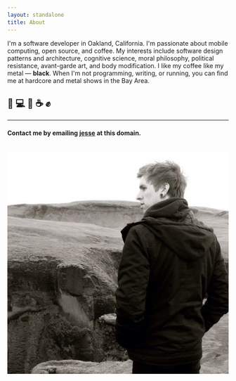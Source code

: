 ```yaml
---
layout: standalone
title: About
---
```


I'm a software developer in Oakland, California. I'm passionate about mobile computing, open source, and coffee.
My interests include software design patterns and architecture, cognitive science, moral philosophy, political resistance, avant-garde art, and body modification. I like my coffee like my metal &mdash; **black**. When I'm not programming, writing, or running, you can find me at hardcore and metal shows in the Bay Area.

<h2 class="text-center">🤘 💻 📱 ☕ ✊</h2>
<hr>
<h4 class="text-muted text-center">Contact me by emailing <b><u>jesse</u></b> at this domain.</h4>
<br>

<div class="col-xs-12 col-xs-offset-0 col-sm-8 col-sm-offset-2 col-md-6 col-md-offset-3">
<a href="/img/avatar_iceland.jpg">
    <img class="img-thumbnail img-responsive center" src="/img/avatar_iceland.jpg" title="Jesse Squires" alt="Jesse Squires"/>
</a>
</div>
